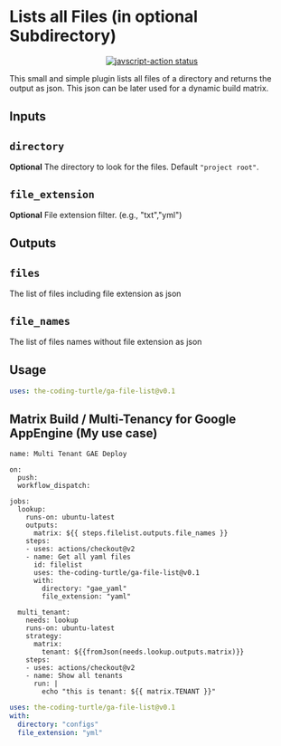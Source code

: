 # Lists all Files (in optional Subdirectory)

<p align="center">
  <a href="https://github.com/the-coding-turtle/ga-file-list/actions"><img alt="javscript-action status" src="https://github.com/the-coding-turtle/ga-file-list/actions/workflows/test.yml/badge.svg"></a>
</p>

This small and simple plugin lists all files of a directory and returns the output as json.
This json can be later used for a dynamic build matrix.

## Inputs

## `directory`

**Optional** The directory to look for the files. Default `"project root"`.

## `file_extension`

**Optional** File extension filter. (e.g., "txt","yml")

## Outputs

## `files`

The list of files including file extension as json

## `file_names`

The list of files names without file extension as json

## Usage

```yaml
uses: the-coding-turtle/ga-file-list@v0.1
```

## Matrix Build / Multi-Tenancy for Google AppEngine (My use case)
```
name: Multi Tenant GAE Deploy

on:
  push:  
  workflow_dispatch:

jobs:
  lookup:
    runs-on: ubuntu-latest
    outputs:
      matrix: ${{ steps.filelist.outputs.file_names }}
    steps:
    - uses: actions/checkout@v2
    - name: Get all yaml files
      id: filelist
      uses: the-coding-turtle/ga-file-list@v0.1
      with:
        directory: "gae_yaml"
        file_extension: "yaml"
        
  multi_tenant:
    needs: lookup
    runs-on: ubuntu-latest
    strategy:
      matrix:
        tenant: ${{fromJson(needs.lookup.outputs.matrix)}}
    steps:
    - uses: actions/checkout@v2
    - name: Show all tenants
      run: |
        echo "this is tenant: ${{ matrix.TENANT }}"
```


```yaml
uses: the-coding-turtle/ga-file-list@v0.1
with:
  directory: "configs"
  file_extension: "yml"
```
